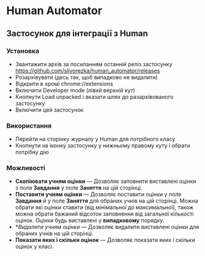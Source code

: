 # Human Automator
## Застосунок для інтеграції з Human

### Установка

* Звантажити архів за посиланням останній реліз застосунку https://github.com/slivorezka/human_automator/releases
* Розархівувати (десь так, щоб випадково не видалити)
* Відкрити в хромі chrome://extensions
* Включити Developer mode (лівий верхній кут)
* Кнопнути Load unpacked і вказати шлях до разархівованого застосунку
* Включити цей застосунок

### Використання
* Перейти на сторінку журналу у Human для потрібного класу
* Кнопнути на іконку застосунку у нижньому правому куту і обрати потрібну дію

### Можливості

* **Скопіювати учням оцінки** — Дозволяє заповнити виставлені оцінки з поля **Завдання** у поле **Заняття** на цій сторінці.
* **Поставити учням оцінки** — Дозволяє поставити оцінки у поле **Завдання** й у поле **Заняття** для обраних учнів на цій сторінці.
  Можна обрати які оцінки ставити (від мінімальної до максимальної), також можна обрати бажаний відсоток заповнення від загальної кількості оцінок.
  Оцінки будь виставлені у **випадковому** порядку.
* **Видалити учням оцінки* — Дозволяє видалити виставлені оцінки для обраних учнів на цій сторінці.
* **Показати яких і скільки оцінок** — Дозволяє показати яких і скільки оцінок у класі.
